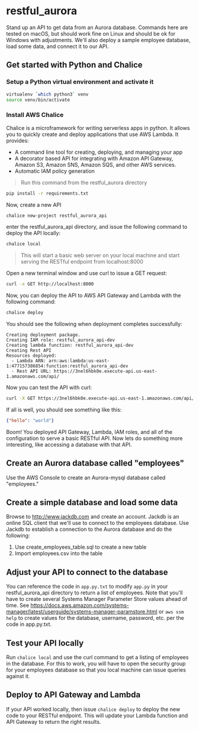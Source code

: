 # restful_aurora
Stand up an API to get data from an Aurora database. Commands here are tested on macOS, but should
work fine on Linux and should be ok for Windows with adjustments. We'll also deploy a sample employee database, 
load some data, and connect it to our API. 

## Get started with Python and Chalice

### Setup a Python virtual environment and activate it
```bash
virtualenv `which python3` venv
source venv/bin/activate
```

### Install AWS Chalice
Chalice is a microframework for writing serverless apps in python. It allows you to quickly 
create and deploy applications that use AWS Lambda. It provides:
- A command line tool for creating, deploying, and managing your app
- A decorator based API for integrating with Amazon API Gateway, Amazon S3, Amazon SNS, Amazon SQS, and other AWS services.
- Automatic IAM policy generation

> Run this command from the restful_aurora directory 

```bash
pip install -r requirements.txt
```

Now, create a new API
```bash
chalice new-project restful_aurora_api
```

enter the restful_aurora_api directory, and issue the following command to deploy the API locally:
```bash
chalice local
```

> This will start a basic web server on your local machine and start serving the RESTful endpoint from localhost:8000

Open a new terminal window and use curl to issue a GET request:

```bash
curl -x GET http://localhost:8000
```

Now, you can deploy the API to AWS API Gateway and Lambda with the following command:
```bash
chalice deploy
```

You should see the following when deployment completes successfully:
```
Creating deployment package.
Creating IAM role: restful_aurora_api-dev
Creating lambda function: restful_aurora_api-dev
Creating Rest API
Resources deployed:
  - Lambda ARN: arn:aws:lambda:us-east-1:477157386854:function:restful_aurora_api-dev
  - Rest API URL: https://3nel6hbk0e.execute-api.us-east-1.amazonaws.com/api/
```

Now you can test the API with curl:
```bash
curl -X GET https://3nel6hbk0e.execute-api.us-east-1.amazonaws.com/api/ 
```

If all is well, you should see something like this:

```json
{"hello": "world"}
```

Boom! You deployed API Gateway, Lambda, IAM roles, and all of the configuration to serve a basic RESTful API. Now
lets do something more interesting, like accessing a database with that API.

## Create an Aurora database called "employees"
Use the AWS Console to create an Aurora-mysql database called "employees."

## Create a simple database and load some data
Browse to http://www.jackdb.com and create an account. Jackdb is an online SQL client that we'll use to 
connect to the employees database. Use Jackdb to establish a connection to the Aurora database and do the following:
1. Use create_employees_table.sql to create a new table
2. Import employees.csv into the table

## Adjust your API to connect to the database
You can reference the code in ```app.py.txt``` to modify ```app.py``` in your restful_aurora_api directory to return
a list of employees. Note that you'll have to create several Systems Manager Parameter Store values ahead of 
time. See https://docs.aws.amazon.com/systems-manager/latest/userguide/systems-manager-paramstore.html
or ```aws ssm help``` to create values for the database, username, password, etc. per the code in app.py.txt.

## Test your API locally
Run ```chalice local``` and use the curl command to get a listing of employees in the database. For this to work,
you will have to open the security group for your employees database so that you local machine can issue queries against it.

## Deploy to API Gateway and Lambda
If your API worked locally, then issue ```chalice deploy``` to deploy the new code to your RESTful endpoint. This will
update your Lambda function and API Gateway to return the right results.   
